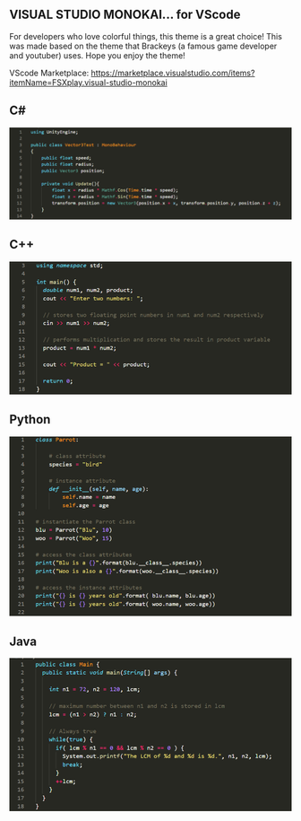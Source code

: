 ## **VISUAL STUDIO MONOKAI... for VScode**

For developers who love colorful things, this theme is a great choice! This was made based on the theme that Brackeys (a famous game developer and youtuber) uses. Hope you enjoy the theme!

VScode Marketplace: https://marketplace.visualstudio.com/items?itemName=FSXplay.visual-studio-monokai

## **C#**
![alt](https://raw.githubusercontent.com/FSXplay/visual-studio-monokai/Visual-Studio-Monokai-ver-1.0.6/images/Screenshot%20(74).png)

## **C++**
![alt](https://raw.githubusercontent.com/FSXplay/visual-studio-monokai/Visual-Studio-Monokai-ver-1.0.6/images/Screenshot%20(71).png)

## **Python**
![alt](https://raw.githubusercontent.com/FSXplay/visual-studio-monokai/Visual-Studio-Monokai-ver-1.0.6/images/Screenshot%20(72).png)

## **Java**
![alt](https://raw.githubusercontent.com/FSXplay/visual-studio-monokai/Visual-Studio-Monokai-ver-1.0.6/images/Screenshot%20(75).png)
